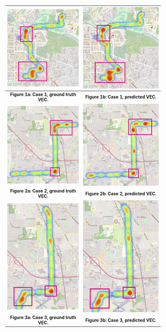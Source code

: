 

|            ![](./real_1.png)             |           ![](./pred_1.png)           |
| :--------------------------------------: | :-----------------------------------: |
| **Figure 1a: Case 1, ground truth VEC.** | **Figure 1b: Case 1, predicted VEC.** |
|            ![](./real_2.png)             |           ![](./pred_2.png)           |
| **Figure 2a: Case 2, ground truth VEC.** | **Figure 2b: Case 2, predicted VEC.** |
|            ![](./real_3.png)             |           ![](./pred_3.png)           |
| **Figure 3a: Case 3, ground truth VEC.** | **Figure 3b: Case 3, predicted VEC.** |

